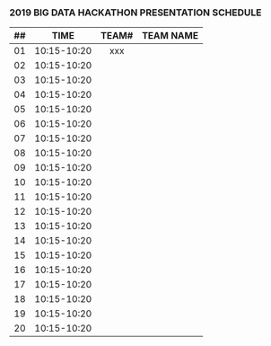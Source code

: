 ### 2019 BIG DATA HACKATHON PRESENTATION SCHEDULE

| ## |    TIME       | TEAM# |         TEAM NAME         |
| -- | :-----------: | :---: | :------------------------ |
| 01 |  10:15-10:20  |  xxx  |                           |
| 02 |  10:15-10:20  |       |                           |
| 03 |  10:15-10:20  |       |                           |
| 04 |  10:15-10:20  |       |                           |
| 05 |  10:15-10:20  |       |                           |
| 06 |  10:15-10:20  |       |                           |
| 07 |  10:15-10:20  |       |                           |
| 08 |  10:15-10:20  |       |                           |
| 09 |  10:15-10:20  |       |                           |
| 10 |  10:15-10:20  |       |                           |
| 11 |  10:15-10:20  |       |                           |
| 12 |  10:15-10:20  |       |                           |
| 13 |  10:15-10:20  |       |                           |
| 14 |  10:15-10:20  |       |                           |
| 15 |  10:15-10:20  |       |                           |
| 16 |  10:15-10:20  |       |                           |
| 17 |  10:15-10:20  |       |                           |
| 18 |  10:15-10:20  |       |                           |
| 19 |  10:15-10:20  |       |                           |
| 20 |  10:15-10:20  |       |                           |
